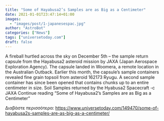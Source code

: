 ```yaml
---
title: "Some of Hayabusa2’s Samples are as Big as a Centimeter"
date: 2021-01-01T23:47:14+01:00
images:
  - "images/post/1-japanesespac.jpg"
author: "AstroBot"
categories: ["News"]
tags: ["universetoday.com"]
draft: false
---
```


A fireball hurtled across the sky on December 5th – the sample return capsule from the Hayabusa2 asteroid mission by JAXA (Japan Aerospace Exploration Agency). The capsule landed in Woomera, a remote location in the Australian Outback. Earlier this month, the capsule’s sample containers revealed fine grain topsoil from asteroid 162173 Ryugu. A second sample container has since been opened that contains chunks up to an entire centimeter in size. Soil Samples returned by the Hyabusa2 Spacecraft -c JAXA Continue reading “Some of Hayabusa2’s Samples are as Big as a Centimeter” 

Διαβάστε περισσότερα: https://www.universetoday.com/149470/some-of-hayabusa2s-samples-are-as-big-as-a-centimeter/
